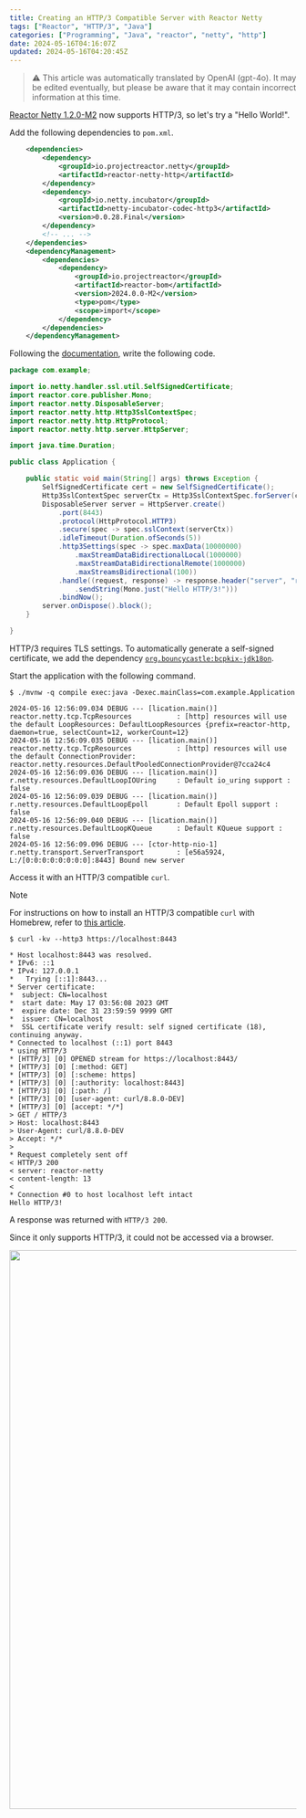 ```yaml
---
title: Creating an HTTP/3 Compatible Server with Reactor Netty
tags: ["Reactor", "HTTP/3", "Java"]
categories: ["Programming", "Java", "reactor", "netty", "http"]
date: 2024-05-16T04:16:07Z
updated: 2024-05-16T04:20:45Z
---
```


> ⚠️ This article was automatically translated by OpenAI (gpt-4o).
> It may be edited eventually, but please be aware that it may contain incorrect information at this time.

[Reactor Netty 1.2.0-M2](https://github.com/reactor/reactor-netty/releases/tag/v1.2.0-M2) now supports HTTP/3, so let's try a "Hello World!".

Add the following dependencies to `pom.xml`.

```xml
	<dependencies>
		<dependency>
			<groupId>io.projectreactor.netty</groupId>
			<artifactId>reactor-netty-http</artifactId>
		</dependency>
		<dependency>
			<groupId>io.netty.incubator</groupId>
			<artifactId>netty-incubator-codec-http3</artifactId>
			<version>0.0.28.Final</version>
		</dependency>
		<!-- ... -->
	</dependencies>
	<dependencyManagement>
		<dependencies>
			<dependency>
				<groupId>io.projectreactor</groupId>
				<artifactId>reactor-bom</artifactId>
				<version>2024.0.0-M2</version>
				<type>pom</type>
				<scope>import</scope>
			</dependency>
		</dependencies>
	</dependencyManagement>
```

Following the [documentation](https://projectreactor.io/docs/netty/milestone/reference/http-server.html#HTTP3), write the following code.

```java
package com.example;

import io.netty.handler.ssl.util.SelfSignedCertificate;
import reactor.core.publisher.Mono;
import reactor.netty.DisposableServer;
import reactor.netty.http.Http3SslContextSpec;
import reactor.netty.http.HttpProtocol;
import reactor.netty.http.server.HttpServer;

import java.time.Duration;

public class Application {

	public static void main(String[] args) throws Exception {
		SelfSignedCertificate cert = new SelfSignedCertificate();
		Http3SslContextSpec serverCtx = Http3SslContextSpec.forServer(cert.privateKey(), null, cert.certificate());
		DisposableServer server = HttpServer.create()
			.port(8443)
			.protocol(HttpProtocol.HTTP3)
			.secure(spec -> spec.sslContext(serverCtx))
			.idleTimeout(Duration.ofSeconds(5))
			.http3Settings(spec -> spec.maxData(10000000)
				.maxStreamDataBidirectionalLocal(1000000)
				.maxStreamDataBidirectionalRemote(1000000)
				.maxStreamsBidirectional(100))
			.handle((request, response) -> response.header("server", "reactor-netty")
				.sendString(Mono.just("Hello HTTP/3!")))
			.bindNow();
		server.onDispose().block();
	}

}
```

HTTP/3 requires TLS settings. To automatically generate a self-signed certificate, we add the dependency [`org.bouncycastle:bcpkix-jdk18on`](https://central.sonatype.com/artifact/org.bouncycastle/bcpkix-jdk18on).

Start the application with the following command.

```
$ ./mvnw -q compile exec:java -Dexec.mainClass=com.example.Application

2024-05-16 12:56:09.034 DEBUG --- [lication.main()] reactor.netty.tcp.TcpResources           : [http] resources will use the default LoopResources: DefaultLoopResources {prefix=reactor-http, daemon=true, selectCount=12, workerCount=12}
2024-05-16 12:56:09.035 DEBUG --- [lication.main()] reactor.netty.tcp.TcpResources           : [http] resources will use the default ConnectionProvider: reactor.netty.resources.DefaultPooledConnectionProvider@7cca24c4
2024-05-16 12:56:09.036 DEBUG --- [lication.main()] r.netty.resources.DefaultLoopIOUring     : Default io_uring support : false
2024-05-16 12:56:09.039 DEBUG --- [lication.main()] r.netty.resources.DefaultLoopEpoll       : Default Epoll support : false
2024-05-16 12:56:09.040 DEBUG --- [lication.main()] r.netty.resources.DefaultLoopKQueue      : Default KQueue support : false
2024-05-16 12:56:09.096 DEBUG --- [ctor-http-nio-1] r.netty.transport.ServerTransport        : [e56a5924, L:/[0:0:0:0:0:0:0:0]:8443] Bound new server
```

Access it with an HTTP/3 compatible `curl`.

> [!NOTE]
> For instructions on how to install an HTTP/3 compatible `curl` with Homebrew, refer to [this article](/entries/792).

```
$ curl -kv --http3 https://localhost:8443

* Host localhost:8443 was resolved.
* IPv6: ::1
* IPv4: 127.0.0.1
*   Trying [::1]:8443...
* Server certificate:
*  subject: CN=localhost
*  start date: May 17 03:56:08 2023 GMT
*  expire date: Dec 31 23:59:59 9999 GMT
*  issuer: CN=localhost
*  SSL certificate verify result: self signed certificate (18), continuing anyway.
* Connected to localhost (::1) port 8443
* using HTTP/3
* [HTTP/3] [0] OPENED stream for https://localhost:8443/
* [HTTP/3] [0] [:method: GET]
* [HTTP/3] [0] [:scheme: https]
* [HTTP/3] [0] [:authority: localhost:8443]
* [HTTP/3] [0] [:path: /]
* [HTTP/3] [0] [user-agent: curl/8.8.0-DEV]
* [HTTP/3] [0] [accept: */*]
> GET / HTTP/3
> Host: localhost:8443
> User-Agent: curl/8.8.0-DEV
> Accept: */*
> 
* Request completely sent off
< HTTP/3 200 
< server: reactor-netty
< content-length: 13
< 
* Connection #0 to host localhost left intact
Hello HTTP/3!
```

A response was returned with `HTTP/3 200`.

Since it only supports HTTP/3, it could not be accessed via a browser.

<img width="979" src="https://github.com/making/blog.ik.am/assets/106908/e5dbf316-6148-4bac-b62a-fcbedb30b4a3">
